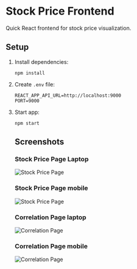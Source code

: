 # Stock Price Frontend

Quick React frontend for stock price visualization.

## Setup

1. Install dependencies:

   ```
   npm install
   ```

2. Create `.env` file:

   ```
   REACT_APP_API_URL=http://localhost:9000
   PORT=9000
   ```

3. Start app:

   ```
   npm start
   ```

   ## Screenshots

   ### Stock Price Page Laptop

   ![Stock Price Page](output/stock%20page%20laptop.png)

   ### Stock Price Page mobile

   ![Stock Price Page](output/stock%20page%20mobile.png)

   ### Correlation Page laptop

   ![Correlation Page](output/correlation%20laptop.png)

   ### Correlation Page mobile

   ![Correlation Page](output/correlation%20mobile.png)
